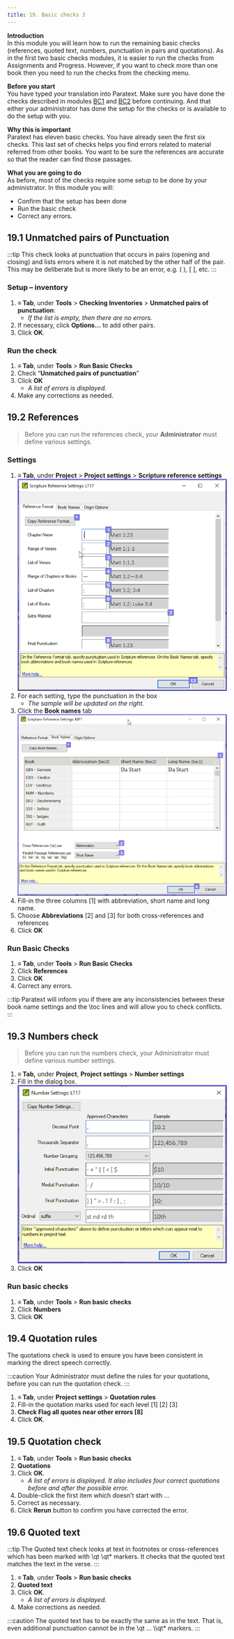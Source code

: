 ```yaml
---
title: 19. Basic checks 3
---
```

**Introduction**  
In this module you will learn how to run the remaining basic checks (references, quoted text, numbers, punctuation in pairs and quotations). As in the first two basic checks modules, it is easier to run the checks from Assignments and Progress. However, if you want to check more than one book then you need to run the checks from the checking menu.

**Before you start**  
You have typed your translation into Paratext. Make sure you have done the checks described in modules [BC1](../02-Stage-1/5.BC1.md) and [BC2](../03-Stage-2/12.BC2.md) before continuing. And that either your administrator has done the setup for the checks or is available to do the setup with you.

**Why this is important**  
Paratext has eleven basic checks. You have already seen the first six checks. This last set of checks helps you find errors related to material referred from other books. You want to be sure the references are accurate so that the reader can find those passages.

**What you are going to do**  
As before, most of the checks require some setup to be done by your administrator. In this module you will:

-  Confirm that the setup has been done
-  Run the basic check
-  Correct any errors.

## 19.1 Unmatched pairs of Punctuation
:::tip
This check looks at punctuation that occurs in pairs (opening and closing) and lists errors where it is not matched by the other half of the pair. This may be deliberate but is more likely to be an error, e.g. ( ), [ ], etc.
:::

### Setup – inventory
1.  **≡ Tab**, under **Tools** \> **Checking Inventories** \> **Unmatched pairs of punctuation**:  
    -  *If the list is empty, then there are no errors.*
1.  If necessary, click **Options…** to add other pairs.
1.  Click **OK**.

### Run the check
1.  **≡ Tab**, under **Tools** \> **Run Basic Checks**
1.  Check “**Unmatched pairs of punctuation**”
1.  Click **OK**  
    -  *A list of errors is displayed.*
1.  Make any corrections as needed.

## 19.2 References
> Before you can run the references check, your **Administrator** must define various settings.

#####

### Settings
1.  **≡ Tab**, under **Project** \> **Project settings** \> **Scripture reference settings**  
    ![](../media/3c1285a01332fb29eae740742aa7e93f.png)
2.  For each setting, type the punctuation in the box  
    -  *The sample will be updated on the right.*
3.  Click the **Book names** tab  
    ![](../media/467ba2802d10332431011d3088c21007.png)
4.  Fill-in the three columns [1] with abbreviation, short name and long name.
5.  Choose **Abbreviations** [2] and [3] for both cross-references and references
6.  Click **OK**

### Run Basic Checks
1.  **≡ Tab**, under **Tools** \> **Run Basic Checks**  
3.  Click **References**  
4.  Click **OK**  
5.  Correct any errors.

:::tip
Paratext will inform you if there are any inconsistencies between these book name settings and the \\toc lines and will allow you to check conflicts.
:::
## 19.3 Numbers check
> Before you can run the numbers check, your Administrator must define various number settings.

1.  **≡ Tab,** under **Project**, **Project settings** \> **Number settings**
2.  Fill in the dialog box.  
    ![](../media/4b329d472418ce7ddd29314a741ea75c.png)
3.  Click **OK**

### Run basic checks  
1.  **≡ Tab**, under **Tools** \> **Run basic checks**
2.  Click **Numbers**
3.  Click **OK**

## 19.4 Quotation rules
The quotations check is used to ensure you have been consistent in marking the direct speech correctly.

:::caution
Your Administrator must define the rules for your quotations, before you can run the quotation check.
::: 

1.  **≡ Tab**, under **Project settings** \> **Quotation rules**
2.  Fill-in the quotation marks used for each level [1] [2] [3]
3.  **Check Flag all quotes near other errors [8]**
4.  Click **OK**.

## 19.5 Quotation check
1.  **≡ Tab**, under **Tools** \> **Run basic checks**
1.  **Quotations**
1.  Click **OK**.  
    -  *A list of errors is displayed. It also includes four correct quotations before and after the possible error.*
1.  Double-click the first item which doesn’t start with …
1.  Correct as necessary.
1.  Click **Rerun** button to confirm you have corrected the error.

## 19.6 Quoted text
:::tip
The Quoted text check looks at text in footnotes or cross-references which has been marked with \\qt \\qt\* markers. It checks that the quoted text matches the text in the verse.
:::
1.  **≡ Tab**, under **Tools** \> **Run basic checks**
1.  **Quoted text**
1.  Click **OK**.  
    -  *A list of errors is displayed.*
1.  Make corrections as needed.

:::caution
The quoted text has to be exactly the same as in the text. That is, even additional punctuation cannot be in the \\qt … \\\\qt\* markers.
:::

